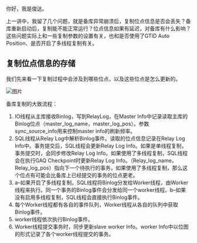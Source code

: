 你好，我是俊达。

上一讲中，我留了几个问题，就是备库异常崩溃后，复制位点信息是否会丢失？备库重新启动后，复制能不能正常运行？位点信息如果有延迟，对备库有什么影响？这些问题实际上和一些复制参数的设置有关，也和是否使用了GTID Auto Position、是否开启了多线程复制有关。

## 复制位点信息的存储

我们先来看一下复制过程中会涉及到哪些位点，以及这些位点是怎么更新的。

![图片](https://static001.geekbang.org/resource/image/4a/b0/4a8eabd9cf471f31e127008e6f9f3db0.jpg?wh=1764x1090)

备库复制的大致流程：

1. IO线程从主库接收Binlog，写到RelayLog，在Master Info中记录读取主库的Binlog位点（master\_log\_name，master\_log\_pos）。参数sync\_source\_info用来控制master info的刷新频率。
2. SQL线程从Relay Log中解析Binlog事件。读取的位点信息记录在Relay Log Info中。事务提交后，SQL线程会更新Relay Log Info。如果是单线程复制，事务提交时，会同步修改Relay Log Info。如果使用了多线程复制，SQL线程会在执行GAQ Checkpoint时更新Relay Log Info。（Relay\_log\_name，Relay\_log\_pos）指向下一个待执行的事务，如果使用了多线程复制，那么这个位点有可能会比备库上已经提交的事务的位点更老。
3. a–如果开启了多线程复制，SQL线程将Binlog分发给Worker线程，由Worker线程来执行。同一个事务的Binlog事件会分发给同一个worker线程。b–如果没有启用多线程复制，SQL线程会直接执行Binlog事件。
4. 每个Worker线程都有各自的事件队列，Worker线程从各自的队列中获取Binlog事件。
5. worker线程依次执行Binlog事件。
6. Worker线程提交事务时，同步更新slave worker Info。worker Info中以位图的形式记录了各个worker线程提交的事务。